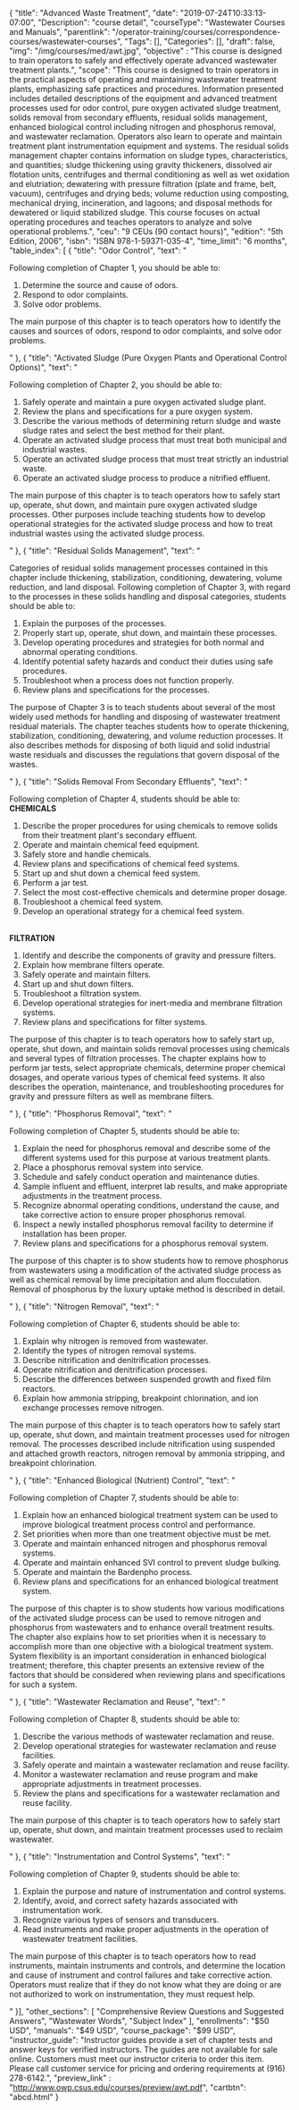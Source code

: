 {
	"title": "Advanced Waste Treatment",
	"date": "2019-07-24T10:33:13-07:00",
	"Description": "course detail",
	"courseType": "Wastewater Courses and Manuals",
	"parentlink": "/operator-training/courses/correspondence-courses/wastewater-courses",
	"Tags": [],
	"Categories": [],
	"draft": false,
	"img": "/img/courses/med/awt.jpg",
	"objective" : "This course is designed to train operators to safely and effectively operate advanced wastewater treatment plants.",
	"scope": "This course is designed to train operators in the practical aspects of operating and maintaining wastewater treatment plants, emphasizing safe practices and procedures. Information presented includes detailed descriptions of the equipment and advanced treatment processes used for odor control, pure oxygen activated sludge treatment, solids removal from secondary effluents, residual solids management, enhanced biological control including nitrogen and phosphorus removal, and wastewater reclamation. Operators also learn to operate and maintain treatment plant instrumentation equipment and systems. The residual solids management chapter contains information on sludge types, characteristics, and quantities; sludge thickening using gravity thickeners, dissolved air flotation units, centrifuges and thermal conditioning as well as wet oxidation and elutriation; dewatering with pressure filtration (plate and frame, belt, vacuum), centrifuges and drying beds; volume reduction using composting, mechanical drying, incineration, and lagoons; and disposal methods for dewatered or liquid stabilized sludge. This course focuses on actual operating procedures and teaches operators to analyze and solve operational problems.",
	"ceu": "9 CEUs (90 contact hours)",
	"edition": "5th Edition, 2006",
	"isbn": "ISBN 978-1-59371-035-4",
	"time_limit": "6 months",
	"table_index": [
	{
		"title": "Odor Control",
		"text": "<p>Following completion of Chapter 1, you should be able to: <ol><li>Determine the source and cause of odors.</li><li>Respond to odor complaints.</li><li>Solve odor problems.</li></ol>The main purpose of this chapter is to teach operators how to identify the causes and sources of odors, respond to odor complaints, and solve odor problems.</p>"
	},
	{
		"title": "Activated Sludge (Pure Oxygen Plants and Operational Control Options)",
		"text": "<p>Following completion of Chapter 2, you should be able to: <ol><li>Safely operate and maintain a pure oxygen activated sludge plant.</li><li>Review the plans and specifications for a pure oxygen system.</li><li>Describe the various methods of determining return sludge and waste sludge rates and select the best method for their plant.</li><li>Operate an activated sludge process that must treat both municipal and industrial wastes.</li><li>Operate an activated sludge process that must treat strictly an industrial waste.</li><li>Operate an activated sludge process to produce a nitrified effluent.</li></ol>The main purpose of this chapter is to teach operators how to safely start up, operate, shut down, and maintain pure oxygen activated sludge processes. Other purposes include teaching students how to develop operational strategies for the activated sludge process and how to treat industrial wastes using the activated sludge process.</p>"
	},
	{
		"title": "Residual Solids Management",
		"text": "<p>Categories of residual solids management processes contained in this chapter include thickening, stabilization, conditioning, dewatering, volume reduction, and land disposal. Following completion of Chapter 3, with regard to the processes in these solids handling and disposal categories, students should be able to:<ol><li>Explain the purposes of the processes.</li><li>Properly start up, operate, shut down, and maintain these processes.</li><li>Develop operating procedures and strategies for both normal and abnormal operating conditions.</li><li>Identify potential safety hazards and conduct their duties using safe procedures.</li><li>Troubleshoot when a process does not function properly.</li><li>Review plans and specifications for the processes.</li></ol>The purpose of Chapter 3 is to teach students about several of the most widely used methods for handling and disposing of wastewater treatment residual materials. The chapter teaches students how to operate thickening, stabilization, conditioning, dewatering, and volume reduction processes. It also describes methods for disposing of both liquid and solid industrial waste residuals and discusses the regulations that govern disposal of the wastes.</p>"
	},
	{
		"title": "Solids Removal From Secondary Effluents",
		"text": "<p>Following completion of Chapter 4, students should be able to: <br><strong>CHEMICALS</strong><br><ol><li>Describe the proper procedures for using chemicals to remove solids from their treatment plant's secondary effluent.</li><li>Operate and maintain chemical feed equipment.</li><li>Safely store and handle chemicals.</li><li>Review plans and specifications of chemical feed systems.</li><li>Start up and shut down a chemical feed system.</li><li>Perform a jar test.</li><li>Select the most cost-effective chemicals and determine proper dosage.</li><li>Troubleshoot a chemical feed system.</li><li>Develop an operational strategy for a chemical feed system.</li></ol><br><strong>FILTRATION</strong><br><ol><li>Identify and describe the components of gravity and pressure filters.</li><li>Explain how membrane filters operate.</li><li>Safely operate and maintain filters.</li><li>Start up and shut down filters.</li><li>Troubleshoot a filtration system.</li><li>Develop operational strategies for inert-media and membrane filtration systems.</li><li>Review plans and specifications for filter systems.</li></ol>The purpose of this chapter is to teach operators how to safely start up, operate, shut down, and maintain solids removal processes using chemicals and several types of filtration processes. The chapter explains how to perform jar tests, select appropriate chemicals, determine proper chemical dosages, and operate various types of chemical feed systems. It also describes the operation, maintenance, and troubleshooting procedures for gravity and pressure filters as well as membrane filters.</p>"
	},
	{
		"title": "Phosphorus Removal",
		"text": "<p>Following completion of Chapter 5, students should be able to:<ol><li>Explain the need for phosphorus removal and describe some of the different systems used for this purpose at various treatment plants.</li><li>Place a phosphorus removal system into service.</li><li>Schedule and safely conduct operation and maintenance duties.</li><li>Sample influent and effluent, interpret lab results, and make appropriate adjustments in the treatment process.</li><li>Recognize abnormal operating conditions, understand the cause, and take corrective action to ensure proper phosphorus removal.</li><li>Inspect a newly installed phosphorus removal facility to determine if installation has been proper.</li><li>Review plans and specifications for a phosphorus removal system.</li></ol>The purpose of this chapter is to show students how to remove phosphorus from wastewaters using a modification of the activated sludge process as well as chemical removal by lime precipitation and alum flocculation. Removal of phosphorus by the luxury uptake method is described in detail.</p>"
	},
	{
		"title": "Nitrogen Removal",
		"text": "<p>Following completion of Chapter 6, students should be able to:<ol><li>Explain why nitrogen is removed from wastewater.</li><li>Identify the types of nitrogen removal systems.</li><li>Describe nitrification and denitrification processes.</li><li>Operate nitrification and denitrification processes.</li><li>Describe the differences between suspended growth and fixed film reactors.</li><li>Explain how ammonia stripping, breakpoint chlorination, and ion exchange processes remove nitrogen.</li></ol>The main purpose of this chapter is to teach operators how to safely start up, operate, shut down, and maintain treatment processes used for nitrogen removal. The processes described include nitrification using suspended and attached growth reactors, nitrogen removal by ammonia stripping, and breakpoint chlorination.</p>"
	},
	{
		"title": "Enhanced Biological (Nutrient) Control",
		"text": "<p>Following completion of Chapter 7, students should be able to:<ol><li>Explain how an enhanced biological treatment system can be used to improve biological treatment process control and performance.</li><li>Set priorities when more than one treatment objective must be met.</li><li>Operate and maintain enhanced nitrogen and phosphorus removal systems.</li><li>Operate and maintain enhanced SVI control to prevent sludge bulking.</li><li>Operate and maintain the Bardenpho process.</li><li>Review plans and specifications for an enhanced biological treatment system.</li></ol>The purpose of this chapter is to show students how various modifications of the activated sludge process can be used to remove nitrogen and phosphorus from wastewaters and to enhance overall treatment results. The chapter also explains how to set priorities when it is necessary to accomplish more than one objective with a biological treatment system. System flexibility is an important consideration in enhanced biological treatment; therefore, this chapter presents an extensive review of the factors that should be considered when reviewing plans and specifications for such a system.</p>"
	},
	{
		"title": "Wastewater Reclamation and Reuse",
		"text": "<p>Following completion of Chapter 8, students should be able to:<ol><li>Describe the various methods of wastewater reclamation and reuse.</li><li>Develop operational strategies for wastewater reclamation and reuse facilities.</li><li>Safely operate and maintain a wastewater reclamation and reuse facility.</li><li>Monitor a wastewater reclamation and reuse program and make appropriate adjustments in treatment processes.</li><li>Review the plans and specifications for a wastewater reclamation and reuse facility.</li></ol>The main purpose of this chapter is to teach operators how to safely start up, operate, shut down, and maintain treatment processes used to reclaim wastewater.</p>"
	},
	{
		"title": "Instrumentation and Control Systems",
		"text": "<p>Following completion of Chapter 9, students should be able to:<ol><li>Explain the purpose and nature of instrumentation and control systems.</li><li>Identify, avoid, and correct safety hazards associated with instrumentation work.</li><li>Recognize various types of sensors and transducers.</li><li>Read instruments and make proper adjustments in the operation of wastewater treatment facilities.</li></ol>The main purpose of this chapter is to teach operators how to read instruments, maintain instruments and controls, and determine the location and cause of instrument and control failures and take corrective action. Operators must realize that if they do not know what they are doing or are not authorized to work on instrumentation, they must request help.</p>"
	}],
	"other_sections": [
		"Comprehensive Review Questions and Suggested Answers", 
		"Wastewater Words", 
		"Subject Index"
	],
	"enrollments": "$50 USD",
	"manuals": "$49 USD",
	"course_package": "$99 USD",
	"instructor_guide": "Instructor guides provide a set of chapter tests and answer keys for verified instructors. The guides are not available for sale online. Customers must meet our instructor criteria to order this item. Please call customer service for pricing and ordering requirements at (916) 278-6142.",
	"preview_link" : "http://www.owp.csus.edu/courses/preview/awt.pdf",
	"cartbtn": "abcd.html"
}